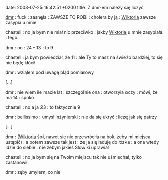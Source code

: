 date: 2003-07-25 16:42:51 +0200
title: Z dmr-em należy się liczyć

[dmr](http://bol-istnienia.org/ 'ból. istnienia. org.')
: fuck
: zasnęła
: ZAWSZE TO ROBI
: cholera by ją
: [Wiktoria](http://dmr.art.pl/digie/?show=02-12-23/PC230053.jpg 'grudniowa') zawsze zasypia u mnie

chastell
: no ja bym nie miał nic przeciwko
: jakby [Wiktoria](http://dmr.art.pl/digie/?show=03-01-29/P1290016.jpg 'styczniowa') u mnie zasypiała.
: tego.

dmr
: no
: 24 – 13
: to 9

chastell
: ja bym powiedział, że 11
: ale Ty to masz na świeżo bardziej, to się nie będę kłócił

dmr
: wziąłem pod uwagę błąd pomiarowy

[…]

dmr
: nie wiem ile macie lat
: szczególnie ona
: otworzyła oczy
: mówi, że ma 14
: spoko

chastell
: no a ja 23
: to faktycznie 9

dmr
: bellissimo
: umysł inżynierski
: nie da się ukryć
: liczę jak się patrzy

[…]

dmr
: ([Wiktoria](http://dmr.art.pl/digie/?show=03-04-19/P1010099.jpg 'kwietniowa') śpi, nawet się nie przewróciła na bok, żeby mi miejsca ustąpić)
: a potem zawsze tak jest
: że ja się ładuję do łózka
: a ona wtedy idzie do siebie
: nie żebym jakieś Słowiki uprawiał

chastell
: no ja bym się na Twoim miejscu tak nie uśmiechał, tylko zastanowił

dmr
: zęby umyłem, co nie
